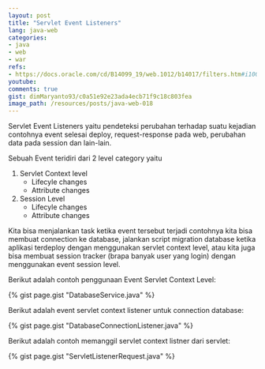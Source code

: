 ```yaml
---
layout: post
title: "Servlet Event Listeners"
lang: java-web
categories:
- java
- web
- war
refs: 
- https://docs.oracle.com/cd/B14099_19/web.1012/b14017/filters.htm#i1000654
youtube: 
comments: true
gist: dimMaryanto93/c0a51e92e23ada4ecb71f9c18c803fea
image_path: /resources/posts/java-web-018
---
```


Servlet Event Listeners yaitu pendeteksi perubahan terhadap suatu kejadian contohnya event selesai deploy, request-response pada web, perubahan data pada session dan lain-lain.

Sebuah Event teridiri dari 2 level category yaitu 

1. Servlet Context level
    - Lifecyle changes
    - Attribute changes
2. Session Level
    - Lifecyle changes
    - Attribute changes

Kita bisa menjalankan task ketika event tersebut terjadi contohnya kita bisa membuat connection ke database, jalankan script migration database ketika aplikasi terdeploy dengan menggunakan servlet context level, atau kita juga bisa membuat session tracker (brapa banyak user yang login) dengan menggunakan event session level. 


Berikut adalah contoh penggunaan Event Servlet Context Level:

{% gist page.gist "DatabaseService.java" %}

Berikut adalah event servlet context listener untuk connection database:

{% gist page.gist "DatabaseConnectionListener.java" %}

Berikut adalah contoh memanggil servlet context listner dari servlet:

{% gist page.gist "ServletListenerRequest.java" %}